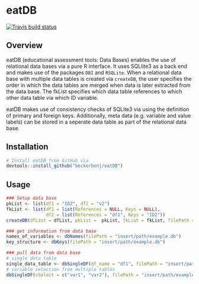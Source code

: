 # eatDB

<!-- badges: start -->
[![Travis build status](https://travis-ci.org/beckerbenj/eatDB.svg?branch=master)](https://travis-ci.org/beckerbenj/eatDB)
<!-- badges: end -->


## Overview

eatDB (educational assessment tools: Data Bases) enables the use of relational data bases via a pure R interface. It uses SQLlite3 as a back end and makes use of the packages `DBI` and `RSQLite`. When a relational data base with multiple data tables is created via `createDB`, the user specifies the order in which the data tables are merged when data is later extracted from the data base. The fkList specifies which data table references to which other data table via which ID variable.

eatDB makes use of consistency checks of SQLite3 via using the definition of primary and foreign keys. Additionally, meta data (e.g. variable and value labels) can be stored in a seperate data table as part of the relational data base.

## Installation

```R
# Install eatDB from GitHub via
devtools::install_github("beckerbenj/eatDB")
```

## Usage

```R
### Setup data base
pkList <- list(df1 = "ID2", df2 = "v2")
fkList <- list(df1 = list(References = NULL, Keys = NULL),
               df2 = list(References = "df1", Keys = "ID2"))
createDB(dfList = dfList, pkList =  pkList, fkList = fkList, filePath = "insert/path/example.db")

### get information from data base
names_of_variables <- dbNames(filePath = "insert/path/example.db")
key_structure <- dbKeys(filePath = "insert/path/example.db")

### pull data from data base
# single data table
single_data_table <- dbSingleDF(df_name = "df1", filePath = "insert/path/example.db")
# variable selection from multiple tables
dbSingleDF(vSelect = c("var1", "var2"), filePath = "insert/path/example.db")
```
